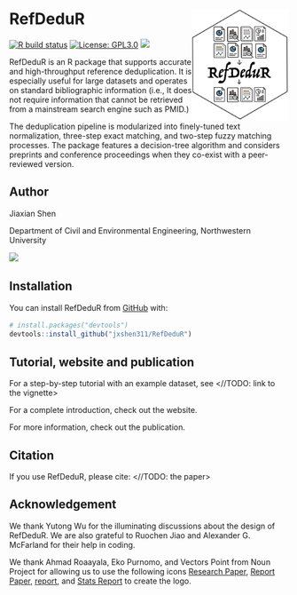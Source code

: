 
<!-- README.md is generated from README.Rmd. Please edit that file -->

# RefDeduR <a href=''><img src="man/figures/RefDeduR_logo.png" align="right" height="200" style="float:right; height:200px;"/></a>

[![R build
status](https://github.com/rossellhayes/ipa/workflows/R-CMD-check/badge.svg)](https://github.com/rossellhayes/ipa/actions)
[![License:
GPL3.0](https://img.shields.io/badge/license-GPL3.0-blue.svg)](https://cran.r-project.org/web/licenses/GPL3.0)
[![](https://img.shields.io/badge/devel%20version-0.0.0.9000-green.svg)](https://github.com/jxshen311/RefDeduR)

RefDeduR is an R package that supports accurate and high-throughput
reference deduplication. It is especially useful for large datasets and
operates on standard bibliographic information (i.e., It does not
require information that cannot be retrieved from a mainstream search
engine such as PMID.)

The deduplication pipeline is modularized into finely-tuned text
normalization, three-step exact matching, and two-step fuzzy matching
processes. The package features a decision-tree algorithm and considers
preprints and conference proceedings when they co-exist with a
peer-reviewed version.

## Author

Jiaxian Shen

Department of Civil and Environmental Engineering, Northwestern
University

[![](https://img.shields.io/badge/follow%20me%20on-Twitter-blue.svg)](https://twitter.com/shen_jiaxian)

## Installation

You can install RefDeduR from [GitHub](https://github.com/) with:

``` r
# install.packages("devtools")
devtools::install_github("jxshen311/RefDeduR")
```

## Tutorial, website and publication

For a step-by-step tutorial with an example dataset, see \<//TODO: link
to the vignette\>

For a complete introduction, check out the website.

For more information, check out the publication.

## Citation

If you use RefDeduR, please cite: \<//TODO: the paper\>

## Acknowledgement

We thank Yutong Wu for the illuminating discussions about the design of
RefDeduR. We are also grateful to Ruochen Jiao and Alexander G.
McFarland for their help in coding.

We thank Ahmad Roaayala, Eko Purnomo, and Vectors Point from Noun
Project for allowing us to use the following icons [Research
Paper](https://thenounproject.com/icon/research-paper-3587992/), [Report
Paper](https://thenounproject.com/icon/report-paper-3587986/),
[report](https://thenounproject.com/icon/report-4520807/), and [Stats
Report](https://thenounproject.com/icon/stats-report-3262083/) to create
the logo.
